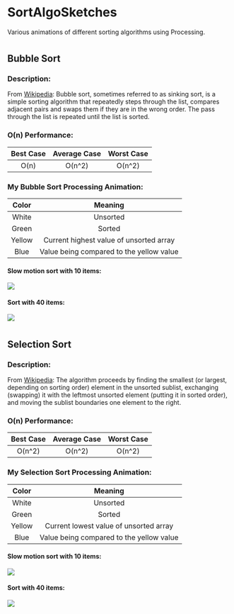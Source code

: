 # SortAlgoSketches
Various animations of different sorting algorithms using Processing. 
#
## Bubble Sort
### Description:
From [Wikipedia](https://en.wikipedia.org/wiki/Bubble_sort): Bubble sort, sometimes referred to as sinking sort, is a simple sorting algorithm that repeatedly steps through the list, compares adjacent pairs and swaps them if they are in the wrong order. The pass through the list is repeated until the list is sorted. 
### O(n) Performance:
| Best Case | Average Case | Worst Case |
|:---------:|:------------:|:----------:|
| O(n)      | O(n^2)       | O(n^2)     |
### My Bubble Sort Processing Animation: 
|Color |Meaning|
|:----:|:--------------------------------------:|
|White |Unsorted                                |
|Green |Sorted                                  |
|Yellow|Current highest value of unsorted array |
|Blue  |Value being compared to the yellow value|
#### Slow motion sort with 10 items:
![](https://i.imgur.com/nPuNXGu.gif)
#### Sort with 40 items:
![](https://i.imgur.com/dz1hRSK.gif)
#
## Selection Sort
### Description:
From [Wikipedia](https://en.wikipedia.org/wiki/Selection_Sort): The algorithm proceeds by finding the smallest (or largest, depending on sorting order) element in the unsorted sublist, exchanging (swapping) it with the leftmost unsorted element (putting it in sorted order), and moving the sublist boundaries one element to the right.
### O(n) Performance:
| Best Case | Average Case | Worst Case |
|:---------:|:------------:|:----------:|
| O(n^2)      | O(n^2)       | O(n^2)     |
### My Selection Sort Processing Animation: 
|Color |Meaning|
|:----:|:--------------------------------------:|
|White |Unsorted                                |
|Green |Sorted                                  |
|Yellow|Current lowest value of unsorted array  |
|Blue  |Value being compared to the yellow value|
#### Slow motion sort with 10 items:
![](https://i.imgur.com/OKfZ29q.gif)
#### Sort with 40 items:
![](https://i.imgur.com/8qUWd4f.gif)
